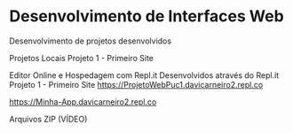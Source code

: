 # Desenvolvimento de Interfaces Web
Desenvolvimento de projetos desenvolvidos

Projetos Locais
Projeto 1 - Primeiro Site

Editor Online e Hospedagem com Repl.it
Desenvolvidos através do Repl.it
Projeto 1 - Primeiro Site
https://ProjetoWebPuc1.davicarneiro2.repl.co


https://Minha-App.davicarneiro2.repl.co

Arquivos ZIP (VÍDEO)
